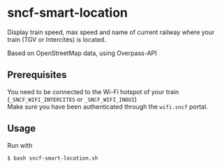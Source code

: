 # sncf-smart-location

Display train speed, max speed and name of current railway where your train (TGV or Intercités) is located.

Based on OpenStreetMap data, using Overpass-API

## Prerequisites

You need to be connected to the Wi-Fi hotspot of your train (`_SNCF_WIFI_INTERCITES` or  `_SNCF_WIFI_INOUI`)  
Make sure you have been authenticated through the `wifi.sncf` portal.

## Usage

Run with

```
$ bash sncf-smart-location.sh
```


